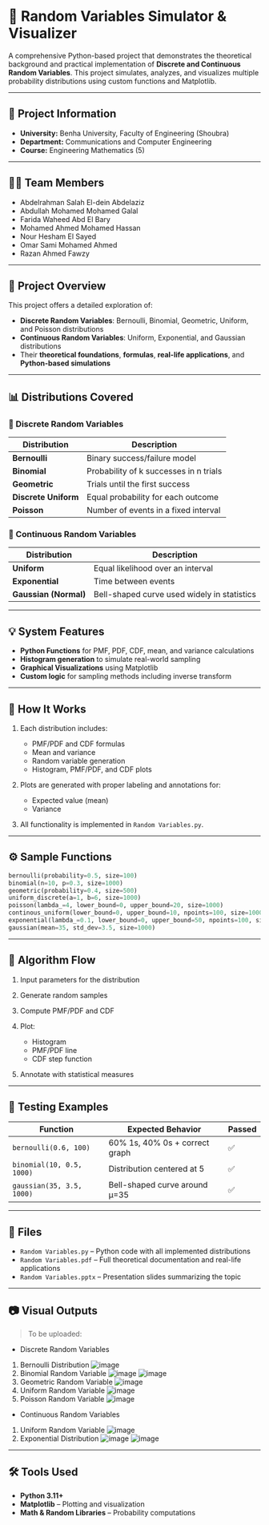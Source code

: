 # 🎲 Random Variables Simulator & Visualizer

A comprehensive Python-based project that demonstrates the theoretical background and practical implementation of **Discrete and Continuous Random Variables**. This project simulates, analyzes, and visualizes multiple probability distributions using custom functions and Matplotlib.

---

## 🏫 Project Information

* **University:** Benha University, Faculty of Engineering (Shoubra)  
* **Department:** Communications and Computer Engineering  
* **Course:** Engineering Mathematics (5)  

---

## 👩‍💻 Team Members

* Abdelrahman Salah El-dein Abdelaziz  
* Abdullah Mohamed Mohamed Galal  
* Farida Waheed Abd El Bary  
* Mohamed Ahmed Mohamed Hassan  
* Nour Hesham El Sayed  
* Omar Sami Mohamed Ahmed  
* Razan Ahmed Fawzy  

---

## 📌 Project Overview

This project offers a detailed exploration of:

- **Discrete Random Variables**: Bernoulli, Binomial, Geometric, Uniform, and Poisson distributions
- **Continuous Random Variables**: Uniform, Exponential, and Gaussian distributions
- Their **theoretical foundations**, **formulas**, **real-life applications**, and **Python-based simulations**

---

## 📊 Distributions Covered

### 📘 Discrete Random Variables

| Distribution | Description |
|--------------|-------------|
| **Bernoulli** | Binary success/failure model |
| **Binomial**  | Probability of k successes in n trials |
| **Geometric** | Trials until the first success |
| **Discrete Uniform** | Equal probability for each outcome |
| **Poisson**   | Number of events in a fixed interval |

### 📗 Continuous Random Variables

| Distribution | Description |
|--------------|-------------|
| **Uniform**  | Equal likelihood over an interval |
| **Exponential** | Time between events |
| **Gaussian (Normal)** | Bell-shaped curve used widely in statistics |

---

## 💡 System Features

* **Python Functions** for PMF, PDF, CDF, mean, and variance calculations
* **Histogram generation** to simulate real-world sampling
* **Graphical Visualizations** using Matplotlib
* **Custom logic** for sampling methods including inverse transform

---

## 🧾 How It Works

1. Each distribution includes:
   - PMF/PDF and CDF formulas
   - Mean and variance
   - Random variable generation
   - Histogram, PMF/PDF, and CDF plots

2. Plots are generated with proper labeling and annotations for:
   - Expected value (mean)
   - Variance

3. All functionality is implemented in `Random Variables.py`.

---

## ⚙️ Sample Functions

```python
bernoulli(probability=0.5, size=100)
binomial(n=10, p=0.3, size=1000)
geometric(probability=0.4, size=500)
uniform_discrete(a=1, b=6, size=1000)
poisson(lambda_=4, lower_bound=0, upper_bound=20, size=1000)
continous_uniform(lower_bound=0, upper_bound=10, npoints=100, size=1000)
exponential(lambda_=0.1, lower_bound=0, upper_bound=50, npoints=100, size=1000)
gaussian(mean=35, std_dev=3.5, size=1000)
````

---

## 📐 Algorithm Flow

1. Input parameters for the distribution
2. Generate random samples
3. Compute PMF/PDF and CDF
4. Plot:

   * Histogram
   * PMF/PDF line
   * CDF step function
5. Annotate with statistical measures

---

## 🧪 Testing Examples

| Function                  | Expected Behavior              | Passed |
| ------------------------- | ------------------------------ | ------ |
| `bernoulli(0.6, 100)`     | 60% 1s, 40% 0s + correct graph | ✅      |
| `binomial(10, 0.5, 1000)` | Distribution centered at 5     | ✅      |
| `gaussian(35, 3.5, 1000)` | Bell-shaped curve around µ=35  | ✅      |

---

## 💾 Files

* `Random Variables.py` – Python code with all implemented distributions
* `Random Variables.pdf` – Full theoretical documentation and real-life applications
* `Random Variables.pptx` – Presentation slides summarizing the topic

---

## 📷 Visual Outputs

> To be uploaded:

* Discrete Random Variables 
1. Bernoulli Distribution
   ![image](https://github.com/user-attachments/assets/ed9d6146-3e81-4c27-882c-c67d85f7621c)
2. Binomial Random Variable
   ![image](https://github.com/user-attachments/assets/b069a4c3-d1c6-415e-9867-d7d58facc155)
   ![image](https://github.com/user-attachments/assets/6db58b1c-48f4-492e-a8fb-eae694e889b4)
3. Geometric Random Variable
   ![image](https://github.com/user-attachments/assets/529dd808-9b0f-4174-9ce3-0faff5e4eb76)
4. Uniform Random Variable
   ![image](https://github.com/user-attachments/assets/b091c91d-c532-4bd2-a20e-5019761dc84c)
5. Poisson Random Variable
   ![image](https://github.com/user-attachments/assets/81c111eb-a1a3-4486-bd1f-7a7c1b903063)
* Continuous Random Variables 
1. Uniform Random Variable
   ![image](https://github.com/user-attachments/assets/6d538893-78eb-4aa6-ad27-a3bcdf45307d)
2. Exponential Distribution
   ![image](https://github.com/user-attachments/assets/f791612c-5877-4030-9341-39c46c5a5ca6)
   ![image](https://github.com/user-attachments/assets/37210260-60ab-49b4-868b-1204c3556d9e)

---

## 🛠 Tools Used

* **Python 3.11+**
* **Matplotlib** – Plotting and visualization
* **Math & Random Libraries** – Probability computations

